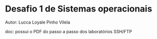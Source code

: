 # Desafio 1 de Sistemas operacionais
Autor: Lucca Loyale Pinho Vilela

doc: possui o PDF do passo a passo dos laboratórios SSH/FTP